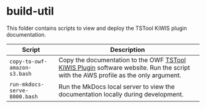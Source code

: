 # build-util #

This folder contains scripts to view and deploy the TSTool KiWIS plugin documentation.

| **Script** | **Description** |
| -- | -- |
| `copy-to-owf-amazon-s3.bash` | Copy the documentation to the OWF [TSTool KiWIS Plugin](https://software.openwaterfoundation.org/tstool-kiwis-plugin/latest/doc-user/) software website. Run the script with the AWS profile as the only argument. |
| `run-mkdocs-serve-8000.bash` | Run the MkDocs local server to view the documentation locally during development. |

